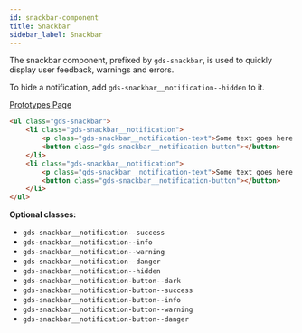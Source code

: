 ```yaml
---
id: snackbar-component
title: Snackbar
sidebar_label: Snackbar
---
```


The snackbar component, prefixed by `gds-snackbar`, is used to quickly display user feedback, warnings and errors.

To hide a notification, add `gds-snackbar__notification--hidden` to it.

<p style="margin-bottom: 0.8em">
    <a href="https://ds.gumgum.com/stable/index.html#gds-snackbar" target="_blank">Prototypes Page</a>
</p>

```html
<ul class="gds-snackbar">
    <li class="gds-snackbar__notification">
        <p class="gds-snackbar__notification-text">Some text goes here.</p>
        <button class="gds-snackbar__notification-button"></button>
    </li>
    <li class="gds-snackbar__notification">
        <p class="gds-snackbar__notification-text">Some text goes here.</p>
        <button class="gds-snackbar__notification-button"></button>
    </li>
</ul>
```

__Optional classes:__

- `gds-snackbar__notification--success`
- `gds-snackbar__notification--info`
- `gds-snackbar__notification--warning`
- `gds-snackbar__notification--danger`
- `gds-snackbar__notification--hidden`
- `gds-snackbar__notification-button--dark`
- `gds-snackbar__notification-button--success`
- `gds-snackbar__notification-button--info`
- `gds-snackbar__notification-button--warning`
- `gds-snackbar__notification-button--danger`
